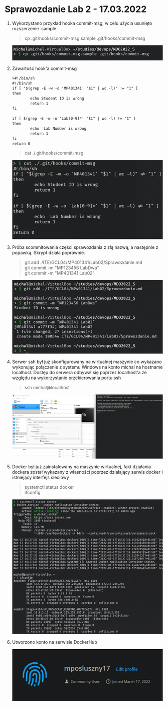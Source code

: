 # Sprawozdanie Lab 2 - 17.03.2022

1. Wykorzystano przykład hooka commit-msg, w celu użycia usunięto rozszerzenie .sample 
    >  cp .git/hooks/commit-msg.sample .git/hooks/commit-msg
    
    ![img](Screenshot_1.png)

2. Zawartość hook'a commit-msg
    ```
    >#!/bin/sh  
    #!/bin/sh
    if [ "$(grep -E -w -o 'MP401341' "$1" | wc -l)" != "1" ]
    then
            echo Student ID is wrong
            return 1
    fi

    if [ $(grep -E -w -o 'Lab[0-9]*' "$1" | wc -l) != "1" ]
    then
            echo  Lab Number is wrong
            return 1
    fi
    return 0
    ```
    >  cat ./.git/hooks/commit-msg

    ![img](Screenshot_2.png)

3. Próba scommitowania części sprawozdania z złą nazwą, a następnie z popawką. Skrypt działa poprawnie.
    >  git add ./ITE/GCL04/MP401341/Lab02/Sprawozdanie.md  
    >  git commit -m "MP123456 LabDwa"  
    >  git commit -m "MP401341 Lab02"  

    ![img](Screenshot_3.png)
4. Serwer ssh był już skonfigurowany na wirtualnej maszynie co wykazano wykonując połączenie z systemu Windows na konto michal na hostname localhost. Dostęp do serwera odbywał się poprzez localhost'a ze względu na wykorzystanie przekierowania portu ssh
    > ssh michal@localhost

    ![img](Screenshot_4.png)
5. Docker był już zainstalowany na maszynie wirtualnej, fakt działania dockera został wykazany z własności poprzez działający serwis docker i istniejący interfejs sieciowy
    > systemctl status docker  
    > ifconfig

    ![img](Screenshot_5.png)
6. Utworzono konto na serwisie DockerHub

    ![img](Screenshot_6.png)
